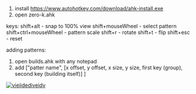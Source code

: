 1. install https://www.autohotkey.com/download/ahk-install.exe
2. open zero-k.ahk

keys:
shift+alt - snap to 100% view
shift+mouseWheel - select pattern
shift+ctrl+mouseWheel - pattern scale
shift+r - rotate
shift+t - flip
shift+esc - reset

adding patterns:
1. open builds.ahk with any notepad
2. add
["patter name", [x offset, y offset, x size, y size, first key (group), second key (building itself)] ]

[![vieiidediveidv](https://i.ibb.co/9tSgF2r/sdfasdfasdfasdf.png)](https://youtu.be/evfDFXCL8JY)
